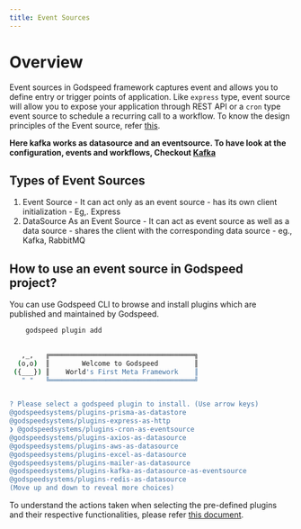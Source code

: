 ```yaml
---
title: Event Sources
---
```

# Overview

  Event sources in Godspeed framework captures event and allows you to define entry or trigger points of application. Like `express` type, event source will allow you to expose your application through REST API or a `cron` type event source to schedule a recurring call to a workflow. To know the design principles of the Event source, refer [this](design_priciples#three-fundamental-abstractions).

  **Here kafka works as datasource and an eventsource. To have look at the configuration, events and workflows, Checkout [Kafka](https://github.com/godspeedsystems/gs-plugins/tree/main/plugins/kafka-as-datasource-as-eventsource#godspeed-plugin-kafka-as-datasource-as-eventsource)**


## Types of Event Sources
  1. Event Source
    - It can act only as an event source
    - has its own client initialization
    - Eg,. Express
  2. DataSource As an Event Source
    - It can act as event source as well as a data source
    - shares the client with the corresponding data source
    - eg., Kafka, RabbitMQ

## How to use an event source in Godspeed project?

  You can use Godspeed CLI to browse and install plugins which are published and maintained by Godspeed.
```bash
    godspeed plugin add
```

  ```bash
   
     ,_,   ╔════════════════════════════════════╗
    (o,o)  ║        Welcome to Godspeed         ║
   ({___}) ║    World's First Meta Framework    ║
     " "   ╚════════════════════════════════════╝


? Please select a godspeed plugin to install. (Use arrow keys)
  @godspeedsystems/plugins-prisma-as-datastore 
  @godspeedsystems/plugins-express-as-http 
❯ @godspeedsystems/plugins-cron-as-eventsource 
  @godspeedsystems/plugins-axios-as-datasource 
  @godspeedsystems/plugins-aws-as-datasource 
  @godspeedsystems/plugins-excel-as-datasource 
  @godspeedsystems/plugins-mailer-as-datasource 
  @godspeedsystems/plugins-kafka-as-datasource-as-eventsource 
  @godspeedsystems/plugins-redis-as-datasource 
(Move up and down to reveal more choices)
  ```

To understand the actions taken when selecting the pre-defined plugins and their respective functionalities, please refer [this document](event_sources/event_source_plugins.md).

